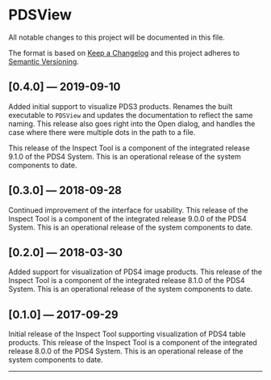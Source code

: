 # PDSView

All notable changes to this project will be documented in this file.

The format is based on [Keep a Changelog](http://keepachangelog.com/) and this project adheres to [Semantic Versioning](http://semver.org/).

## [0.4.0] — 2019-09-10

Added initial support to visualize PDS3 products.  Renames the built
executable to `PDSView` and updates the documentation to reflect the same
naming. This release also goes right into the Open dialog, and handles the
case where there were multiple dots in the path to a file.

This release of the Inspect Tool is a component of the integrated 
release 9.1.0 of the PDS4 System. This is an operational release
of the system components to date.

## [0.3.0] — 2018-09-28

Continued improvement of the interface for usability.
This release of the Inspect Tool is a component of the integrated
release 9.0.0 of the PDS4 System. This is an operational release
of the system components to date.

## [0.2.0] — 2018-03-30

Added support for visualization of PDS4 image products.
This release of the Inspect Tool is a component of the integrated
release 8.1.0 of the PDS4 System. This is an operational release of
the system components to date. 

## [0.1.0] — 2017-09-29

Initial release of the Inspect Tool supporting visualization of
PDS4 table products.
This release of the Inspect Tool is a component of the integrated
release 8.0.0 of the PDS4 System. This is an operational release of
the system components to date.
    
-----------------------------------------------------------------------
